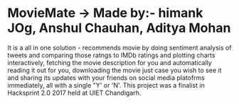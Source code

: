 # MovieMate  -> Made by:- himank JOg, Anshul Chauhan, Aditya Mohan
It is a all in one solution - recommends movie by doing sentiment analysis of tweets and comparing those ratngs to IMDb ratings and plotting charts interactively, fetching the movie description for you and automatically reading it out for you, downloading the movie just case you wish to see it and sharing its updates with your friends on social media platofrms immediately, all with a single "Y' or 'N'. 
This project was a finalist in Hacksprint 2.0 2017 held at UIET Chandigarh.
